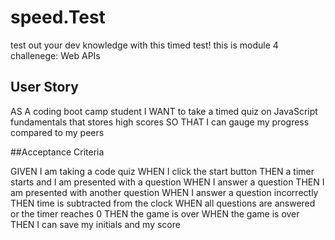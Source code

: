 # speed.Test
test out your dev knowledge with this timed test!
 this is module 4 challenege: Web APIs

 ## User Story

AS A coding boot camp student
I WANT to take a timed quiz on JavaScript fundamentals that stores high scores
SO THAT I can gauge my progress compared to my peers

 ##Acceptance Criteria
 
GIVEN I am taking a code quiz
WHEN I click the start button
THEN a timer starts and I am presented with a question
WHEN I answer a question
THEN I am presented with another question
WHEN I answer a question incorrectly
THEN time is subtracted from the clock
WHEN all questions are answered or the timer reaches 0
THEN the game is over
WHEN the game is over
THEN I can save my initials and my score
